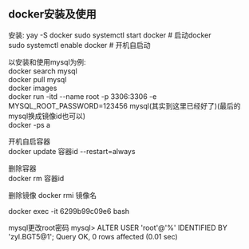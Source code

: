 ## docker安装及使用  
安装:
yay -S docker 
sudo systemctl start docker # 启动docker  
sudo systemctl enable docker # 开机自启动  

以安装和使用mysql为例:  
docker search mysql  
docker pull mysql  
docker images  
docker run -itd --name root -p 3306:3306 -e MYSQL_ROOT_PASSWORD=123456 mysql(其实到这里已经好了)(最后的mysql换成镜像id也可以)   
docker -ps a  


开机自启容器  
docker update 容器id  --restart=always  

删除容器  
docker rm 容器id  

删除镜像
docker rmi 镜像名


docker exec -it 6299b99c09e6 bash

mysql更改root密码
mysql> ALTER USER 'root'@'%' IDENTIFIED BY 'zyl.BGT5@1';
Query OK, 0 rows affected (0.01 sec)

